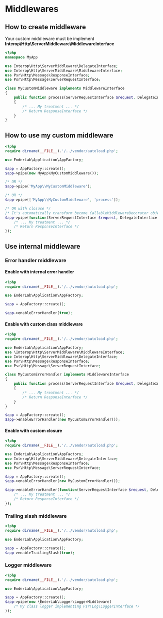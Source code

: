 # Middlewares

## How to create middleware

Your custom middleware must be implement **Interop\Http\ServerMiddleware\MiddlewareInterface**

```php
<?php
namespace MyApp

use Interop\Http\ServerMiddleware\DelegateInterface;
use Interop\Http\ServerMiddleware\MiddlewareInterface;
use Psr\Http\Message\ResponseInterface;
use Psr\Http\Message\ServerRequestInterface;

class MyCustomMiddleware implements MiddlewareInterface
{
    public function process(ServerRequestInterface $request, DelegateInterface $delegate): ResponseInterface
    {
        /* ... My treatment ... */
        /* Return ResponseInterface */
    }
}
```

## How to use my custom middleware
```php
<?php
require dirname(__FILE__).'/../vendor/autoload.php';

use EnderLab\Application\AppFactory;

$app = AppFactory::create();
$app->pipe(new MyApp\MyCustomMiddleware());

/* OR */
$app->pipe('MyApp\\MyCustomMiddleware');

/* OR */
$app->pipe(['MyApp\\MyCustomMiddleware', 'process']);

/* OR with closuse */
/* It's automatically transform become CallableMiddlewareDecorator object */
$app->pipe(function(ServerRequestInterface $request, DelegateInterface $delegate) {
    /* ... My treatment ... */
    /* Return ResponseInterface */
});
```


## Use internal middleware
### Error handler middleware

#### Enable with internal error handler
```php
<?php
require dirname(__FILE__).'/../vendor/autoload.php';

use EnderLab\Application\AppFactory;

$app = AppFactory::create();

$app->enableErrorHandler(true);
```

#### Enable with custom class middleware
```php
<?php
require dirname(__FILE__).'/../vendor/autoload.php';

use EnderLab\Application\AppFactory;
use \Interop\Http\ServerMiddleware\MiddlewareInterface;
use Interop\Http\ServerMiddleware\DelegateInterface;
use Psr\Http\Message\ResponseInterface;
use Psr\Http\Message\ServerRequestInterface;

class MyCustomErrorHandler implements MiddlewareInterface
{
    public function process(ServerRequestInterface $request, DelegateInterface $delegate): ResponseInterface
    {
        /* ... My treatment ... */
        /* Return ResponseInterface */
    }
}

$app = AppFactory::create();
$app->enableErrorHandler(new MyCustomErrorHandler());
```

#### Enable with custom closure
```php
<?php
require dirname(__FILE__).'/../vendor/autoload.php';

use EnderLab\Application\AppFactory;
use Interop\Http\ServerMiddleware\DelegateInterface;
use Psr\Http\Message\ResponseInterface;
use Psr\Http\Message\ServerRequestInterface;

$app = AppFactory::create();
$app->enableErrorHandler(new MyCustomErrorHandler());

$app->enableErrorHandler(function(ServerRequestInterface $request, DelegateInterface $delegate): ResponseInterface {
    /* ... My treatment ... */
    /* Return ResponseInterface */
});
```

### Trailing slash middleware

```php
<?php
require dirname(__FILE__).'/../vendor/autoload.php';

use EnderLab\Application\AppFactory;

$app = AppFactory::create();
$app->enableTrailingSlash(true);

```

### Logger middleware

```php
<?php
require dirname(__FILE__).'/../vendor/autoload.php';

use EnderLab\Application\AppFactory;

$app = AppFactory::create();
$app->pipe(new \EnderLab\Logger\LoggerMiddleware(
    /* My class logger implementing Psr\Log\LoggerInterface */
));

```